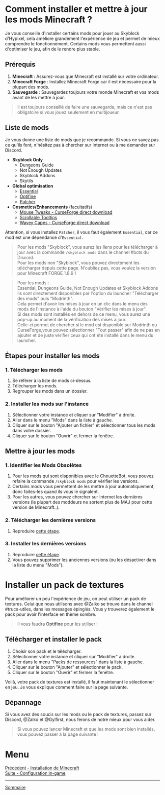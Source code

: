 # Comment installer et mettre à jour les mods Minecraft ?

Je vous conseille d'installer certains mods pour jouer au Skyblock d'Hypixel, cela améliore grandement l'expérience de jeu et permet de mieux comprendre le fonctionnement. Certains mods vous permettent aussi d'optimiser le jeu, afin de le rendre plus stable.

## Prérequis

1. **Minecraft** : Assurez-vous que Minecraft est installé sur votre ordinateur.
2. **Minecraft Forge** : Installez Minecraft Forge car il est nécessaire pour la plupart des mods.
3. **Sauvegarde** : Sauvegardez toujours votre monde Minecraft et vos mods avant de les mettre à jour.

> Il est toujours conseillé de faire une sauvegarde, mais ce n'est pas obligatoire si vous jouez seulement en multijoueur.

## Liste de mods

Je vous donne une liste de mods que je recommande. Si vous ne savez pas ce qu'ils font, n'hésitez pas à chercher sur Internet ou à me demander sur Discord.

- **Skyblock Only**
   - Dungeons Guide
   - Not Enough Updates
   - Skyblock Addons
   - Skytils
- **Global optimisation**
   - [Essential](https://essential.gg/downloads)
   - [Optifine](https://optifine.net/adloadx?f=OptiFine_1.8.9_HD_U_M5.jar)
   - [Patcher](https://sk1er.club/mods/patcher)
- **Cosmetics/Enhancements** (facultatifs)
   - [Mouse Tweaks - CurseForge direct download](https://www.curseforge.com/minecraft/mc-mods/mouse-tweaks/download/2287384)
   - [Scrollable Tooltips](https://sk1er.club/mods/text_overflow_scroll)
   - [Wavey Capes - CurseForge direct download](https://www.curseforge.com/minecraft/mc-mods/waveycapes/download/3769917)

Attention, si vous installez `Patcher`, il vous faut également `Essential`, car ce mod est une dépendance d'`Essential`.

> Pour les mods "Skyblock", vous aurez les liens pour les télécharger à jour avec la commande `/skyblock mods` dans le channel #bots du Discord.  
> Pour les mods non "Skyblock", vous pouvez directement les télécharger depuis cette page. N'oubliez pas, vous voulez la version pour Minecraft FORGE 1.8.9 !

> Pour les mods :  
> Essential, Dungeons Guide, Not Enough Updates et Skyblock Addons  
> Ils sont directement disponibles par l'option du launcher "Télécharger des mods" puis "Modrinth".  
> Cela permet d'avoir les mises à jour en un clic dans le menu des mods de l'instance à l'aide du bouton "Vérifier les mises à jour".  
> Si des mods sont installés en dehors de ce menu, vous aurez une pop-up au moment de la vérification des mises à jour.  
> Celle-ci permet de chercher si le mod est disponible sur Modrinth ou CurseForge,vous pouvez sélectionner "Tout passer" afin de ne pas en ajouter et de juste vérifier ceux qui ont été installé dans le menu du launcher.

## Étapes pour installer les mods

### 1. Télécharger les mods

1. Se référer à la liste de mods ci-dessus.
2. Télécharger les mods.
3. Regrouper les mods dans un dossier.

### 2. Installer les mods sur l'instance

1. Sélectionner votre instance et cliquer sur "Modifier" à droite.
2. Aller dans le menu "Mods" dans la liste à gauche.
3. Cliquer sur le bouton "Ajouter un fichier" et sélectionner tous les mods dans votre dossier.
4. Cliquer sur le bouton "Ouvrir" et fermer la fenêtre.

## Mettre à jour les mods

### 1. Identifier les Mods Obsolètes

1. Pour les mods qui sont disponibles avec le ChouetteBot, vous pouvez refaire la commande `/skyblock mods` pour vérifier les versions.
2. Certains mods vous permettent de les mettre à jour automatiquement, donc faites-les quand ils vous le signalent.
3. Pour les autres, vous pouvez chercher sur Internet les dernières versions (la plupart des moddeurs ne sortent plus de MAJ pour cette version de Minecraft..).

### 2. Télécharger les dernières versions

1. Reproduire [cette étape](#1-télécharger-les-mods).

### 3. Installer les dernières versions

1. Reproduire [cette étape](#2-installer-les-mods-sur-linstance).
2. Vous pouvez supprimer les anciennes versions (ou les désactiver dans la liste du menu "Mods").

# Installer un pack de textures

Pour améliorer un peu l'expérience de jeu, on peut utiliser un pack de textures. Celui que nous utilisons avec @Zalko se trouve dans le channel #trucs-utiles, dans les messages épinglés. Vous y trouverez également le pack pour avoir l'interface en thème sombre.

> Il vous faudra **Optifine** pour les utiliser !

## Télécharger et installer le pack

1. Choisir son pack et le télécharger.
2. Sélectionner votre instance et cliquer sur "Modifier" à droite.
3. Aller dans le menu "Packs de ressources" dans la liste à gauche.
4. Cliquer sur le bouton "Ajouter" et sélectionner le pack.
5. Cliquer sur le bouton "Ouvrir" et fermer la fenêtre.

Voilà, votre pack de textures est installé, il faut maintenant le sélectionner en jeu. Je vous explique comment faire sur la page suivante.

## Dépannage

Si vous avez des soucis sur les mods ou le pack de textures, passez sur Discord, @Zalko et @Gylfirst, nous ferons de notre mieux pour vous aider.

> Si vous pouvez lancer Minecraft et que les mods sont bien installés, vous pouvez passer à la page suivante ! 

# Menu

[Précédent - Installation de Minecraft](./Launcher.md)  
[Suite - Configuration in-game](./Game.md)

---
[Sommaire](./README.md)
